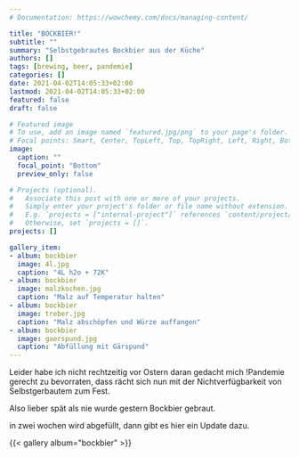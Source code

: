 ```yaml
---
# Documentation: https://wowchemy.com/docs/managing-content/

title: "BOCKBIER!"
subtitle: ""
summary: "Selbstgebrautes Bockbier aus der Küche"
authors: []
tags: [brewing, beer, pandemie]
categories: []
date: 2021-04-02T14:05:33+02:00
lastmod: 2021-04-02T14:05:33+02:00
featured: false
draft: false

# Featured image
# To use, add an image named `featured.jpg/png` to your page's folder.
# Focal points: Smart, Center, TopLeft, Top, TopRight, Left, Right, BottomLeft, Bottom, BottomRight.
image:
  caption: ""
  focal_point: "Bottom"
  preview_only: false

# Projects (optional).
#   Associate this post with one or more of your projects.
#   Simply enter your project's folder or file name without extension.
#   E.g. `projects = ["internal-project"]` references `content/project/deep-learning/index.md`.
#   Otherwise, set `projects = []`.
projects: []

gallery_item:
- album: bockbier
  image: 4l.jpg
  caption: "4L h2o + 72K"
- album: bockbier
  image: malzkochen.jpg
  caption: "Malz auf Temperatur halten"
- album: bockbier
  image: treber.jpg
  caption: "Malz abschöpfen und Würze auffangen"
- album: bockbier
  image: gaerspund.jpg
  caption: "Abfüllung mit Gärspund"
---
```


Leider habe ich nicht rechtzeitig vor Ostern daran gedacht mich !Pandemie gerecht zu bevorraten, dass rächt sich nun mit der Nichtverfügbarkeit von Selbstgerbautem zum Fest.

Also lieber spät als nie wurde gestern Bockbier gebraut.

in zwei wochen wird abgefüllt, dann gibt es hier ein Update dazu.

{{< gallery album="bockbier" >}}